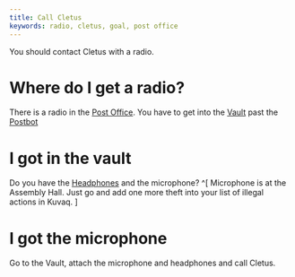 ```yaml
---
title: Call Cletus
keywords: radio, cletus, goal, post office
---
```


You should contact Cletus with a radio.

# Where do I get a radio?
There is a radio in the [Post Office](010-get-to-post-office.md). You have to get into the [Vault](040-get-into-the-vault.md) past the [Postbot](020-postbot/index.md)

# I got in the vault
Do you have the [Headphones](050-get-headphones/index.md) and the microphone? ^[ Microphone is at the Assembly Hall. Just go and add one more theft into your list of illegal actions in Kuvaq. ]

# I got the microphone
Go to the Vault, attach the microphone and headphones and call Cletus.